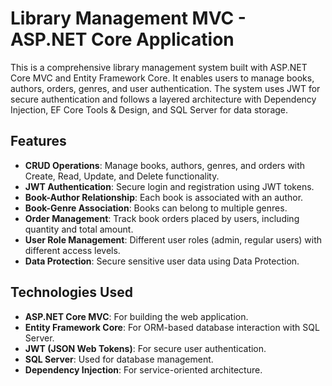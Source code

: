 # Library Management MVC - ASP.NET Core Application


This is a comprehensive library management system built with ASP.NET Core MVC and Entity Framework Core. It enables users to manage books, authors, orders, genres, and user authentication. The system uses JWT for secure authentication and follows a layered architecture with Dependency Injection, EF Core Tools & Design, and SQL Server for data storage.

## Features

- **CRUD Operations**: Manage books, authors, genres, and orders with Create, Read, Update, and Delete functionality.
- **JWT Authentication**: Secure login and registration using JWT tokens.
- **Book-Author Relationship**: Each book is associated with an author.
- **Book-Genre Association**: Books can belong to multiple genres.
- **Order Management**: Track book orders placed by users, including quantity and total amount.
- **User Role Management**: Different user roles (admin, regular users) with different access levels.
- **Data Protection**: Secure sensitive user data using Data Protection.

## Technologies Used

- **ASP.NET Core MVC**: For building the web application.
- **Entity Framework Core**: For ORM-based database interaction with SQL Server.
- **JWT (JSON Web Tokens)**: For secure user authentication.
- **SQL Server**: Used for database management.
- **Dependency Injection**: For service-oriented architecture.